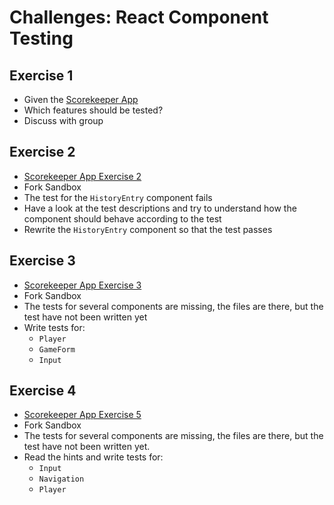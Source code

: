 # Challenges: React Component Testing

## Exercise 1

- Given the [Scorekeeper App](https://component-testing-22.vercel.app/)
- Which features should be tested?
- Discuss with group

## Exercise 2

- [Scorekeeper App Exercise 2](https://codesandbox.io/s/component-testing-exercise-2-2yehcd)
- Fork Sandbox
- The test for the `HistoryEntry` component fails
- Have a look at the test descriptions and try to understand how the component should behave according to the test
- Rewrite the `HistoryEntry` component so that the test passes

## Exercise 3

- [Scorekeeper App Exercise 3](https://codesandbox.io/s/component-testing-exercise-3-c32lkd)
- Fork Sandbox
- The tests for several components are missing, the files are there, but the test have not been written yet
- Write tests for:
  - `Player`
  - `GameForm`
  - `Input`

## Exercise 4

- [Scorekeeper App Exercise 5](https://codesandbox.io/s/component-testing-exercise-5-qij1qu)
- Fork Sandbox
- The tests for several components are missing, the files are there, but the test have not been written yet.
- Read the hints and write tests for:
  - `Input`
  - `Navigation`
  - `Player`
